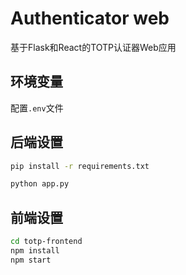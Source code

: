 # Authenticator web

基于Flask和React的TOTP认证器Web应用

## 环境变量

配置```.env```文件

## 后端设置

``` bash
pip install -r requirements.txt

python app.py
```

## 前端设置

``` bash
cd totp-frontend
npm install
npm start
```
